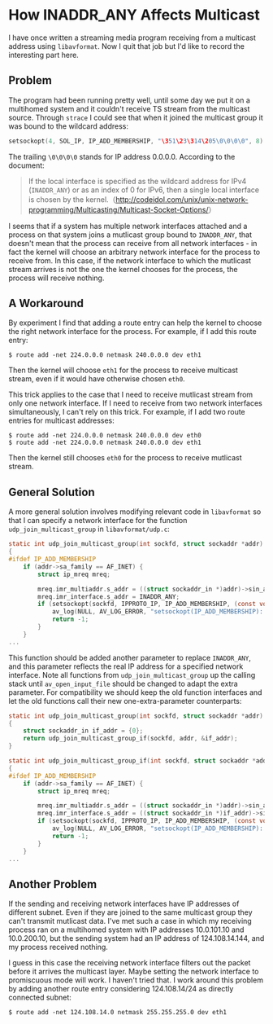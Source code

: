 # How INADDR_ANY Affects Multicast

I have once written a streaming media program receiving from a multicast address using `libavformat`. Now I quit that job but I'd like to record the interesting part here.

## Problem

The program had been running pretty well, until some day we put it on a multihomed system and it couldn't receive TS stream from the multicast source. Through `strace` I could see that when it joined the multicast group it was bound to the wildcard address:

```c
setsockopt(4, SOL_IP, IP_ADD_MEMBERSHIP, "\351\23\314\205\0\0\0\0", 8) = 0
```

The trailing `\0\0\0\0` stands for IP address 0.0.0.0. According to the document:

> If the local interface is specified as the wildcard address for IPv4 (`INADDR_ANY`) or as an index of 0 for IPv6, then a single local interface is chosen by the kernel.（<http://codeidol.com/unix/unix-network-programming/Multicasting/Multicast-Socket-Options/>）

I seems that if a system has multiple network interfaces attached and a process on that system joins a mutlicast group bound to `INADDR_ANY`, that doesn't mean that the process can receive from all network interfaces - in fact the kernel will choose an arbitrary network interface for the process to receive from. In this case, if the network interface to which the mutlicast stream arrives is not the one the kernel chooses for the process, the process will receive nothing.

## A Workaround

By experiment I find that adding a route entry can help the kernel to choose the right network interface for the process. For example, if I add this route entry:

```text
$ route add -net 224.0.0.0 netmask 240.0.0.0 dev eth1
```

Then the kernel will choose `eth1` for the process to receive multicast stream, even if it would have otherwise chosen `eth0`.

This trick applies to the case that I need to receive mutlicast stream from only one network interface. If I need to receive from two network interfaces simultaneously, I can't rely on this trick. For example, if I add two route entries for multicast addresses:

```text
$ route add -net 224.0.0.0 netmask 240.0.0.0 dev eth0
$ route add -net 224.0.0.0 netmask 240.0.0.0 dev eth1
```

Then the kernel still chooses `eth0` for the process to receive mutlicast stream.

## General Solution

A more general solution involves modifying relevant code in `libavformat` so that I can specify a network interface for the function `udp_join_multicast_group` in `libavformat/udp.c`:

```c
static int udp_join_multicast_group(int sockfd, struct sockaddr *addr)
{
#ifdef IP_ADD_MEMBERSHIP
    if (addr->sa_family == AF_INET) {
        struct ip_mreq mreq;

        mreq.imr_multiaddr.s_addr = ((struct sockaddr_in *)addr)->sin_addr.s_addr;
        mreq.imr_interface.s_addr = INADDR_ANY;
        if (setsockopt(sockfd, IPPROTO_IP, IP_ADD_MEMBERSHIP, (const void *)&mreq, sizeof(mreq)) < 0) {
            av_log(NULL, AV_LOG_ERROR, "setsockopt(IP_ADD_MEMBERSHIP): %s\n", strerror(errno));
            return -1;
        }
    }
...
```

This function should be added another parameter to replace `INADDR_ANY`, and this parameter reflects the real IP address for a specified network interface. Note all functions from `udp_join_multicast_group` up the calling stack until `av_open_input_file` should be changed to adapt the extra parameter. For compatibility we should keep the old function interfaces and let the old functions call their new one-extra-parameter counterparts:

```c
static int udp_join_multicast_group(int sockfd, struct sockaddr *addr)
{
    struct sockaddr_in if_addr = {0};
    return udp_join_multicast_group_if(sockfd, addr, &if_addr);
}

static int udp_join_multicast_group_if(int sockfd, struct sockaddr *addr, const struct sockaddr *if_addr)
{
#ifdef IP_ADD_MEMBERSHIP
    if (addr->sa_family == AF_INET) {
        struct ip_mreq mreq;

        mreq.imr_multiaddr.s_addr = ((struct sockaddr_in *)addr)->sin_addr.s_addr;
        mreq.imr_interface.s_addr = ((struct sockaddr_in *)if_addr)->sin_addr.s_addr;;
        if (setsockopt(sockfd, IPPROTO_IP, IP_ADD_MEMBERSHIP, (const void *)&mreq, sizeof(mreq)) < 0) {
            av_log(NULL, AV_LOG_ERROR, "setsockopt(IP_ADD_MEMBERSHIP): %s\n", strerror(errno));
            return -1;
        }
    }
...
```

## Another Problem

If the sending and receiving network interfaces have IP addresses of different subnet. Even if they are joined to the same multicast group they can't transmit mutlicast data. I've met such a case in which my receiving process ran on a multihomed system with IP addresses 10.0.101.10 and 10.0.200.10, but the sending system had an IP address of 124.108.14.144, and my process received nothing.

I guess in this case the receiving network interface filters out the packet before it arrives the multicast layer. Maybe setting the network interface to promiscuous mode will work. I haven't tried that. I work around this problem by adding another route entry considering 124.108.14/24 as directly connected subnet:

```text
$ route add -net 124.108.14.0 netmask 255.255.255.0 dev eth1
```
